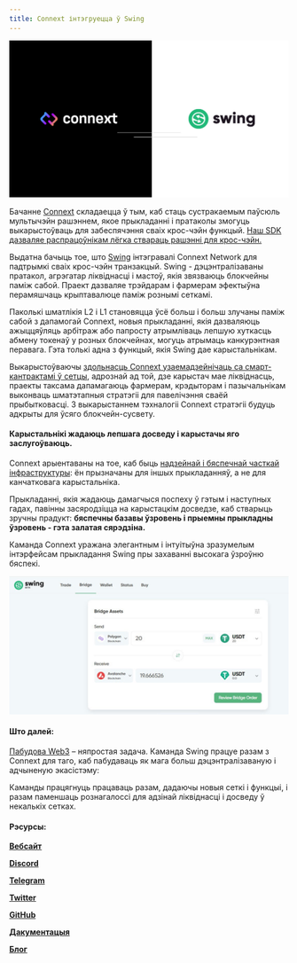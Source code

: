 ```yaml
---
title: Connext інтэгруецца ў Swing
---
```

  

![](/blog/11/1.png)

Бачанне [Connext](https://connext.network/) складаецца ў тым, каб стаць сустракаемым паўсюль мультычэйн рашэннем, якое прыкладанні і пратаколы змогуць выкарыстоўваць для забеспячэння сваіх крос-чэйн функцый. [Наш SDK дазваляе распрацоўнікам лёгка ствараць рашэнні для крос-чэйн.](https://docs.connext.network/Developers/sdk/sdk-quickstart)

Выдатна бачыць тое, што [Swing](https://swing.xyz/) інтэгравалі Connext Network для падтрымкі сваіх крос-чэйн транзакцый. Swing - дэцэнтралізаваны пратакол, агрэгатар ліквіднасці і мастоў, якія звязваюць блокчейны паміж сабой. Праект дазваляе трэйдарам і фармерам эфектыўна перамяшчаць крыптавалюце паміж рознымі сеткамі.

Паколькі шматлікія L2 і L1 становяцца ўсё больш і больш злучаны паміж сабой з дапамогай Connext, новыя прыкладанні, якія дазваляюць ажыццяўляць арбітраж або папросту атрымліваць лепшую хуткасць абмену токенаў у розных блокчейнах, могуць атрымаць канкурэнтная перавага. Гэта толькі адна з функцый, якія Swing дае карыстальнікам.

Выкарыстоўваючы [здольнасць Connext узаемадзейнічаць са смарт-кантрактамі ў сетцы](https://nxtp-docs.connext.network/Integration/Guides/calling-a-contract), адрознай ад той, дзе карыстач мае ліквіднасць, праекты таксама дапамагаюць фармерам, крэдыторам і пазычальнікам выконваць шматэтапныя стратэгіі для павелічэння сваёй прыбытковасці. З выкарыстаннем тэхналогіі Connext стратэгіі будуць адкрыты для ўсяго блокчейн-сусвету.

#### Карыстальнікі жадаюць лепшага досведу і карыстачы яго заслугоўваюць.

Connext арыентаваны на тое, каб быць [надзейнай і бяспечнай часткай інфраструктуры](https://nxtp-docs.connext.network/Integration/SystemOverview/howitworks): ён прызначаны для іншых прыкладанняў, а не для канчатковага карыстальніка.

Прыкладанні, якія жадаюць дамагчыся поспеху ў гэтым і наступных гадах, павінны засяродзіцца на карыстацкім досведзе, каб стварыць зручны прадукт: **бяспечны базавы ўзровень і прыемны прыкладны ўзровень - гэта залатая сярэдзіна.**

Каманда Connext уражана элегантным і інтуітыўна зразумелым інтэрфейсам прыкладання Swing пры захаванні высокага ўзроўню бяспекі.

![](/blog/11/2.jpeg)

#### Што далей:

[Пабудова Web3](https://connext.network/) – няпростая задача. Каманда Swing працуе разам з Connext для таго, каб пабудаваць як мага больш дэцэнтралізаваную і адчыненую экасістэму:

Каманды працягнуць працаваць разам, дадаючы новыя сеткі і функцыі, і разам паменшаць рознагалоссі для адзінай ліквіднасці і досведу ў некалькіх сетках.

  

#### Рэсурсы:

  

[**Вебсайт**](https://www.connext.network/)

[**Discord**](https://discord.gg/Connext)

[**Telegram**](https://t.me/connext_ru)

[**Twitter**](https://twitter.com/ConnextNetwork)

[**GitHub**](https://github.com/connext)

[**Дакументацыя**](https://docs.connext.network/)

[**Блог**](https://blog.connext.network/)
